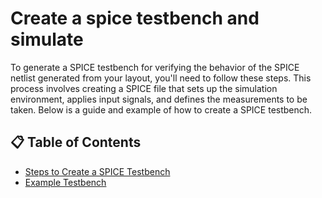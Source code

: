 # Create a spice testbench and simulate
To generate a SPICE testbench for verifying the behavior of the SPICE netlist generated from your layout, you'll need to follow these steps. This process involves creating a SPICE file that sets up the simulation environment, applies input signals, and defines the measurements to be taken. Below is a guide and example of how to create a SPICE testbench.

## 📋 Table of Contents
- [Steps to Create a SPICE Testbench](#stepstocreateaspicetestbench)
- [Example Testbench](#exampletestbench)


